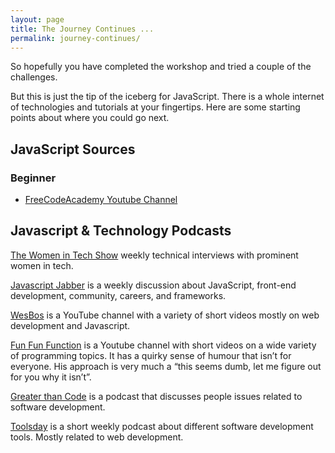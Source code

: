 ```yaml
---
layout: page
title: The Journey Continues ...
permalink: journey-continues/
---
```


So hopefully you have completed the workshop and tried a couple of the challenges.  

But this is just the tip of the iceberg for JavaScript.  There is a whole internet of technologies and tutorials at your fingertips.  Here are some starting points about where you could go next.  

## JavaScript Sources

### Beginner
* [FreeCodeAcademy Youtube Channel](https://www.youtube.com/channel/UC8butISFwT-Wl7EV0hUK0BQ) 


## Javascript & Technology Podcasts

[The Women in Tech Show](https://thewomenintechshow.com/) weekly technical interviews with prominent women in tech.

[Javascript Jabber](https://devchat.tv/js-jabber) is a weekly discussion about JavaScript, front-end development, community, careers, and frameworks.

[WesBos](https://www.youtube.com/channel/UCoebwHSTvwalADTJhps0emA) is a YouTube channel with a variety of short videos mostly on web development and Javascript.

[Fun Fun Function](https://www.youtube.com/channel/UCO1cgjhGzsSYb1rsB4bFe4Q/videos) is a Youtube channel with short videos on a wide variety of programming topics. It has a quirky sense of humour that isn’t for everyone.  His approach is very much a “this seems dumb, let me figure out for you why it isn’t”.

[Greater than Code](http://www.greaterthancode.com/) is a podcast that discusses people issues related to software development.

[Toolsday](http://toolsday.io/) is a short weekly podcast about different software development tools.  Mostly related to web development.


